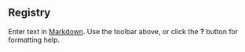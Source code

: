 ## Registry 

Enter text in [Markdown](http://daringfireball.net/projects/markdown/). Use the toolbar above, or click the **?** button for formatting help.

